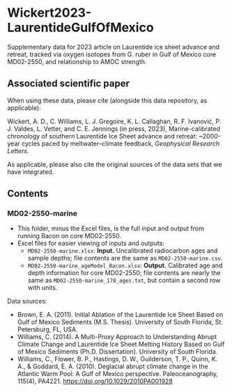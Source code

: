 # Wickert2023-LaurentideGulfOfMexico
Supplementary data for 2023 article on Laurentide ice sheet advance and retreat, tracked via oxygen isotopes from G. ruber in Gulf of Mexico core MD02-2550, and relationship to AMOC strength.

## Associated scientific paper

When using these data, please cite (alongside this data repository, as applicable):

Wickert, A. D., C. Williams, L. J. Gregoire, K. L. Callaghan, R. F. Ivanović, P. J. Valdes,
L. Vetter, and C. E. Jennings
(in press, 2023),
Marine-calibrated chronology of southern
Laurentide Ice Sheet advance and retreat: ~2000-year cycles paced by meltwater–climate
feedback,
*Geophysical Research Letters*.

As applicable, please also cite the original sources of the data sets that we have integrated.

## Contents

### MD02-2550-marine

* This folder, minus the Excel files, is the full input and output from running Bacon on core MD02-2550.
* Excel files for easier viewing of inputs and outputs:
  * `MD02-2550-marine.xlsx`: **Input.** Uncalibrated radiocarbon ages and sample depths; file contents are the same as `MD02-2550-marine.csv`.
  * `MD02-2550-marine_ageModel_Bacon.xlsx`: **Output.**  Calibrated age and depth information for core MD02-2550; file contents are nearly the same as `MD02-2550-marine_178_ages.txt`, but contain a second row with units.

Data sources:
* Brown, E. A. (2011). Initial Ablation of the Laurentide Ice Sheet Based on Gulf of Mexico Sediments (M.S. Thesis). University of South Florida, St. Petersburg, FL, USA.
* Williams, C. (2014). A Multi-Proxy Approach to Understanding Abrupt Climate Change and Laurentide Ice Sheet Melting History Based on Gulf of Mexico Sediments (Ph.D. Dissertation). University of South Florida.
* Williams, C., Flower, B. P., Hastings, D. W., Guilderson, T. P., Quinn, K. A., & Goddard, E. A. (2010). Deglacial abrupt climate change in the Atlantic Warm Pool: A Gulf of Mexico perspective. Paleoceanography, 115(4), PA4221. https://doi.org/10.1029/2010PA001928
